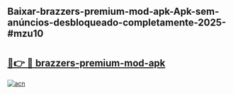 ## Baixar-brazzers-premium-mod-apk-Apk-sem-anúncios-desbloqueado-completamente-2025-#mzu10

# <h2><a href="https://ainizakaria.my?title=brazzers-premium-mod-apk&ref=20M">🔗👉 🔴 brazzers-premium-mod-apk</a></h2>

[![acn](https://github.com/user-attachments/assets/0f9c940e-d8b0-45ae-aac7-cd30a18b3e1c)](https://ainizakaria.my?title=brazzers-premium-mod-apk&ref=20M)

